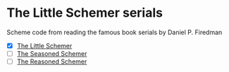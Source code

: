 # The Little Schemer serials

Scheme code from reading the famous book serials by Daniel P. Firedman

- [x] [The Little Schemer](https://mitpress.mit.edu/books/little-schemer-fourth-edition)
- [ ] [The Seasoned Schemer](https://mitpress.mit.edu/books/seasoned-schemer-second-edition)
- [ ] [The Reasoned Schemer](https://mitpress.mit.edu/books/reasoned-schemer)
